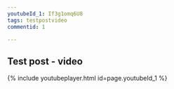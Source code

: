 ```yaml
---
youtubeId_1: If3g1omq6U8
tags: testpostvideo
commentid: 1

---
```


<h2> Test post - video </h2>

{% include youtubeplayer.html id=page.youtubeId_1 %}

